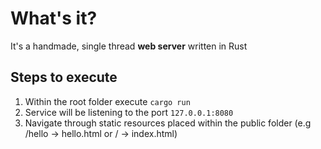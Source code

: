 # What's it?

It's a handmade, single thread **web server** written in Rust

## Steps to execute 

1. Within the root folder execute `cargo run`
2. Service will be listening to the port `127.0.0.1:8080`
3. Navigate through static resources placed within the public folder (e.g /hello -> hello.html or / -> index.html)
